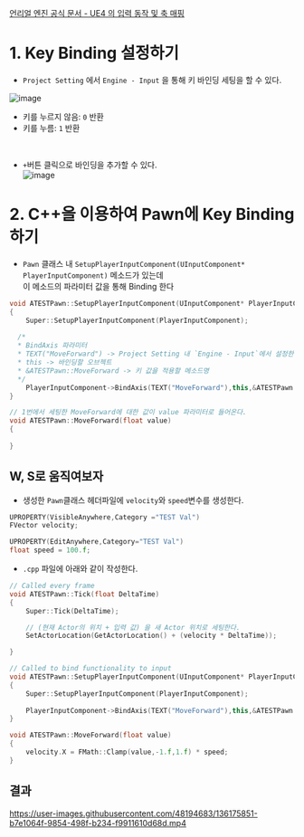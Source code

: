 [언리얼 엔진 공식 문서 - UE4 의 입력 동작 및 축 매핑](https://www.unrealengine.com/ko/blog/input-action-and-axis-mappings-in-ue4)  

# 1. Key Binding 설정하기
- `Project Setting` 에서 `Engine - Input` 을 통해 키 바인딩 세팅을 할 수 있다.

![image](https://user-images.githubusercontent.com/48194683/136141805-f15daa8b-f42a-47e8-9fd4-9d4a3b88560c.png)

- 키를 누르지 않음: `0` 반환
- 키를 누름: `1` 반환

<br>

- `+`버튼 클릭으로 바인딩을 추가할 수 있다.  
![image](https://user-images.githubusercontent.com/48194683/136142041-444754ac-4701-42b3-9b11-89d40dbfbc8e.png)


# 2. C++을 이용하여 Pawn에 Key Binding하기
- `Pawn` 클래스 내 `SetupPlayerInputComponent(UInputComponent* PlayerInputComponent)` 메소드가 있는데  
   이 메소드의 파라미터 값을 통해 Binding 한다

```C++
void ATESTPawn::SetupPlayerInputComponent(UInputComponent* PlayerInputComponent)
{
	Super::SetupPlayerInputComponent(PlayerInputComponent);
  
  /*
  * BindAxis 파라미터
  * TEXT("MoveForward") -> Project Setting 내 `Engine - Input`에서 설정한 이름 설정
  * this -> 바인딩할 오브젝트
  * &ATESTPawn::MoveForward -> 키 값을 적용할 메소드명
  */
	PlayerInputComponent->BindAxis(TEXT("MoveForward"),this,&ATESTPawn::MoveForward);
}

// 1번에서 세팅한 MoveForward에 대한 값이 value 파라미터로 들어온다.
void ATESTPawn::MoveForward(float value)
{
	
}
```

## W, S로 움직여보자

- 생성한 `Pawn`클래스 헤더파일에 `velocity`와 `speed`변수를 생성한다.

```C++
UPROPERTY(VisibleAnywhere,Category ="TEST Val")
FVector velocity;

UPROPERTY(EditAnywhere,Category="TEST Val")
float speed = 100.f;
```
- `.cpp` 파일에 아래와 같이 작성한다.

```C++
// Called every frame
void ATESTPawn::Tick(float DeltaTime)
{
	Super::Tick(DeltaTime);

  	// (현재 Actor의 위치 + 입력 값) 을 새 Actor 위치로 세팅한다.
	SetActorLocation(GetActorLocation() + (velocity * DeltaTime));

}

// Called to bind functionality to input
void ATESTPawn::SetupPlayerInputComponent(UInputComponent* PlayerInputComponent)
{
	Super::SetupPlayerInputComponent(PlayerInputComponent);
	
	PlayerInputComponent->BindAxis(TEXT("MoveForward"),this,&ATESTPawn::MoveForward);
}

void ATESTPawn::MoveForward(float value)
{
	velocity.X = FMath::Clamp(value,-1.f,1.f) * speed;
}
```


## 결과


https://user-images.githubusercontent.com/48194683/136175851-b7e1064f-9854-498f-b234-f9911610d68d.mp4

